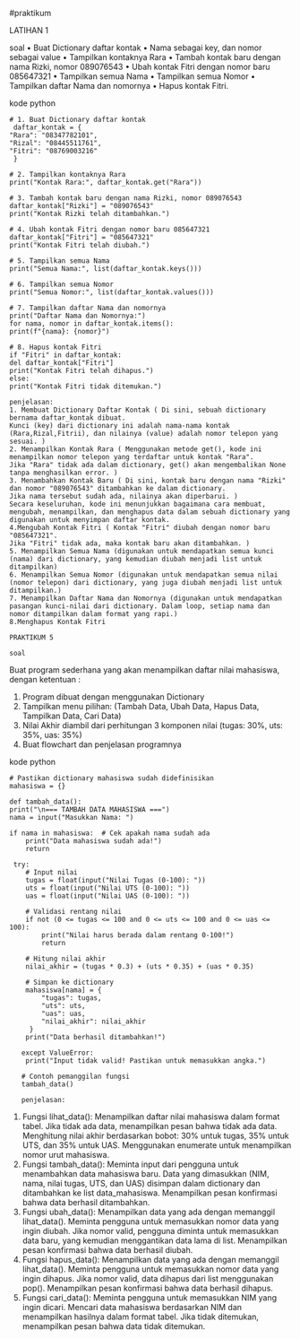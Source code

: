 #praktikum

LATIHAN 1

soal
• Buat Dictionary daftar kontak
• Nama sebagai key, dan nomor sebagai value
• Tampilkan kontaknya Rara
• Tambah kontak baru dengan nama Rizki, nomor 089076543
• Ubah kontak Fitri dengan nomor baru 085647321
• Tampilkan semua Nama
• Tampilkan semua Nomor
• Tampilkan daftar Nama dan nomornya
• Hapus kontak Fitri.

kode python

    # 1. Buat Dictionary daftar kontak
     daftar_kontak = {
    "Rara": "08347782101",
    "Rizal": "08445511761",
    "Fitri": "08769003216"
     }

    # 2. Tampilkan kontaknya Rara
    print("Kontak Rara:", daftar_kontak.get("Rara"))

    # 3. Tambah kontak baru dengan nama Rizki, nomor 089076543
    daftar_kontak["Rizki"] = "089076543"
    print("Kontak Rizki telah ditambahkan.")

    # 4. Ubah kontak Fitri dengan nomor baru 085647321
    daftar_kontak["Fitri"] = "085647321"
    print("Kontak Fitri telah diubah.")

    # 5. Tampilkan semua Nama
    print("Semua Nama:", list(daftar_kontak.keys()))

    # 6. Tampilkan semua Nomor
    print("Semua Nomor:", list(daftar_kontak.values()))

    # 7. Tampilkan daftar Nama dan nomornya
    print("Daftar Nama dan Nomornya:")
    for nama, nomor in daftar_kontak.items():
    print(f"{nama}: {nomor}")

    # 8. Hapus kontak Fitri
    if "Fitri" in daftar_kontak:
    del daftar_kontak["Fitri"]
    print("Kontak Fitri telah dihapus.")
    else:
    print("Kontak Fitri tidak ditemukan.")

    penjelasan:
    1. Membuat Dictionary Daftar Kontak ( Di sini, sebuah dictionary bernama daftar_kontak dibuat.
    Kunci (key) dari dictionary ini adalah nama-nama kontak (Rara,Rizal,Fitrii), dan nilainya (value) adalah nomor telepon yang sesuai. )
    2. Menampilkan Kontak Rara ( Menggunakan metode get(), kode ini menampilkan nomor telepon yang terdaftar untuk kontak "Rara". 
    Jika "Rara" tidak ada dalam dictionary, get() akan mengembalikan None tanpa menghasilkan error. ) 
    3. Menambahkan Kontak Baru ( Di sini, kontak baru dengan nama "Rizki" dan nomor "089076543" ditambahkan ke dalam dictionary.
    Jika nama tersebut sudah ada, nilainya akan diperbarui. )
    Secara keseluruhan, kode ini menunjukkan bagaimana cara membuat, mengubah, menampilkan, dan menghapus data dalam sebuah dictionary yang digunakan untuk menyimpan daftar kontak.
    4.Mengubah Kontak Fitri ( Kontak "Fitri" diubah dengan nomor baru "085647321".
    Jika "Fitri" tidak ada, maka kontak baru akan ditambahkan. )
    5. Menampilkan Semua Nama (digunakan untuk mendapatkan semua kunci (nama) dari dictionary, yang kemudian diubah menjadi list untuk ditampilkan)
    6. Menampilkan Semua Nomor (digunakan untuk mendapatkan semua nilai (nomor telepon) dari dictionary, yang juga diubah menjadi list untuk ditampilkan.)
    7. Menampilkan Daftar Nama dan Nomornya (digunakan untuk mendapatkan pasangan kunci-nilai dari dictionary. Dalam loop, setiap nama dan nomor ditampilkan dalam format yang rapi.)
    8.Menghapus Kontak Fitri

    PRAKTIKUM 5

    soal
 Buat program sederhana yang akan menampilkan daftar nilai mahasiswa, dengan ketentuan : 
   1. Program dibuat dengan menggunakan Dictionary
   2. Tampilkan menu pilihan: (Tambah Data, Ubah Data, Hapus Data, Tampilkan Data, Cari Data)
   3. Nilai Akhir diambil dari perhitungan 3 komponen nilai (tugas: 30%, uts: 35%, uas: 35%)
   4. Buat flowchart dan penjelasan programnya
    
   kode python
   
    # Pastikan dictionary mahasiswa sudah didefinisikan
    mahasiswa = {}

    def tambah_data():
    print("\n=== TAMBAH DATA MAHASISWA ===")
    nama = input("Masukkan Nama: ")
    
    if nama in mahasiswa:  # Cek apakah nama sudah ada
        print("Data mahasiswa sudah ada!")
        return
    
     try:
        # Input nilai
        tugas = float(input("Nilai Tugas (0-100): "))
        uts = float(input("Nilai UTS (0-100): "))
        uas = float(input("Nilai UAS (0-100): "))
        
        # Validasi rentang nilai
        if not (0 <= tugas <= 100 and 0 <= uts <= 100 and 0 <= uas <= 100):
            print("Nilai harus berada dalam rentang 0-100!")
            return
        
        # Hitung nilai akhir
        nilai_akhir = (tugas * 0.3) + (uts * 0.35) + (uas * 0.35)
        
        # Simpan ke dictionary
        mahasiswa[nama] = {
            "tugas": tugas,
            "uts": uts,
            "uas": uas,
            "nilai_akhir": nilai_akhir
         }
        print("Data berhasil ditambahkan!")
    
       except ValueError:
        print("Input tidak valid! Pastikan untuk memasukkan angka.")

       # Contoh pemanggilan fungsi
       tambah_data() 

       penjelasan: 
1. Fungsi lihat_data():
        Menampilkan daftar nilai mahasiswa dalam format tabel.
        Jika tidak ada data, menampilkan pesan bahwa tidak ada data.
        Menghitung nilai akhir berdasarkan bobot: 30% untuk tugas, 35% untuk UTS, dan 35% untuk UAS.
        Menggunakan enumerate untuk menampilkan nomor urut mahasiswa.
2. Fungsi tambah_data():
        Meminta input dari pengguna untuk menambahkan data mahasiswa baru.
        Data yang dimasukkan (NIM, nama, nilai tugas, UTS, dan UAS) disimpan dalam dictionary dan ditambahkan ke list data_mahasiswa.
        Menampilkan pesan konfirmasi bahwa data berhasil ditambahkan.
3. Fungsi ubah_data():
        Menampilkan data yang ada dengan memanggil lihat_data().
        Meminta pengguna untuk memasukkan nomor data yang ingin diubah.
        Jika nomor valid, pengguna diminta untuk memasukkan data baru, yang kemudian menggantikan data lama di list.
        Menampilkan pesan konfirmasi bahwa data berhasil diubah.
4. Fungsi hapus_data():
        Menampilkan data yang ada dengan memanggil lihat_data().
        Meminta pengguna untuk memasukkan nomor data yang ingin dihapus.
        Jika nomor valid, data dihapus dari list menggunakan pop().
        Menampilkan pesan konfirmasi bahwa data berhasil dihapus.
5. Fungsi cari_data():
        Meminta pengguna untuk memasukkan NIM yang ingin dicari.
        Mencari data mahasiswa berdasarkan NIM dan menampilkan hasilnya dalam format tabel.
        Jika tidak ditemukan, menampilkan pesan bahwa data tidak ditemukan.
  
  
    
